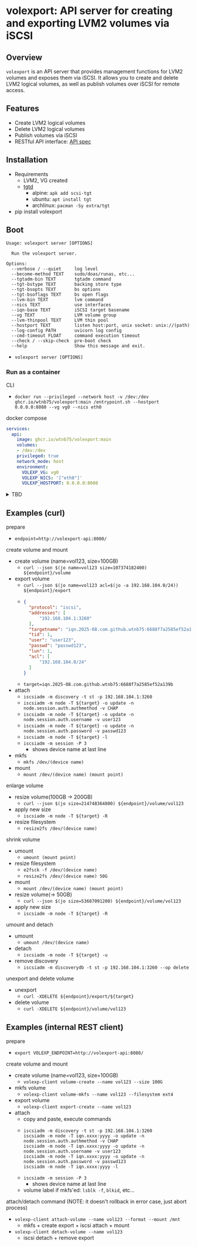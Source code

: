 # volexport: API server for creating and exporting LVM2 volumes via iSCSI

## Overview

`volexport` is an API server that provides management functions for LVM2 volumes and exposes them via iSCSI. It allows you to create and delete LVM2 logical volumes, as well as publish volumes over iSCSI for remote access.

## Features

- Create LVM2 logical volumes
- Delete LVM2 logical volumes
- Publish volumes via iSCSI
- RESTful API interface: [API spec](https://wtnb75.github.io/volexport/api/)

## Installation

- Requirements
    - LVM2, VG created
    - [tgtd](https://github.com/fujita/tgt)
        - alpine: `apk add scsi-tgt`
        - ubuntu: `apt install tgt`
        - archlinux: `pacman -Sy extra/tgt`
- pip install volexport

## Boot

```plaintext
Usage: volexport server [OPTIONS]

  Run the volexport server.

Options:
  --verbose / --quiet     log level
  --become-method TEXT    sudo/doas/runas, etc...
  --tgtadm-bin TEXT       tgtadm command
  --tgt-bstype TEXT       backing store type
  --tgt-bsopts TEXT       bs options
  --tgt-bsoflags TEXT     bs open flags
  --lvm-bin TEXT          lvm command
  --nics TEXT             use interfaces
  --iqn-base TEXT         iSCSI target basename
  --vg TEXT               LVM volume group
  --lvm-thinpool TEXT     LVM thin pool
  --hostport TEXT         listen host:port, unix socket: unix://(path)
  --log-config PATH       uvicorn log config
  --cmd-timeout FLOAT     command execution timeout
  --check / --skip-check  pre-boot check
  --help                  Show this message and exit.
```

- `volexport server [OPTIONS]`

### Run as a container

CLI

- `docker run --privileged --network host -v /dev:/dev ghcr.io/wtnb75/volexport:main /entrypoint.sh --hostport 0.0.0.0:8080 --vg vg0 --nics eth0`

docker compose

```yaml
services:
  api:
    image: ghcr.io/wtnb75/volexport:main
    volumes:
    - /dev:/dev
    privileged: true
    network_mode: host
    environment:
      VOLEXP_VG: vg0
      VOLEXP_NICS: '["eth0"]'
      VOLEXP_HOSTPORT: 0.0.0.0:8080
```

<details>
<summary>TBD</summary>

k8s

```yaml
apiVersion: v1
kind: Pod
metadata:
  name: volexport
spec:
  securityContext:
    runAsUser: 0
  nodeSelector:
    volexp: iscsi  # set this label to volexp node
  containers:
    - name: volexport
      image: ghcr.io/wtnb75/volexport:main
      hostNetwork: true
      securityContext:
        privileged: true
      volumeMounts:
        - name: devdir
          mountPath: /dev
          readOnly: false
      ports:
        - name: api
          containerPort: 8080
          protocol: TCP
        - name: iscsi
          containerPort: 3260
          protocol: TCP
      env:
        - name: VOLEXP_VG
          value: "vg0"
        - name: VOLEXP_NICS
          value: '["eth0"]'
        - name: VOLEXP_HOST
          value: 0.0.0.0
  volumes:
  - name: devdir
    hostPath:
      path: /dev
```

helm

- `helm install volexport helm`

</details>

## Examples (curl)

prepare

- `endpoint=http://volexport-api:8080/`

create volume and mount

- create volume (name=vol123, size=100GB)
    - `curl --json $(jo name=vol123 size=107374182400) ${endpoint}/volume`
- export volume
    - `curl --json $(jo name=vol123 acl=$(jo -a 192.168.104.0/24)) ${endpoint}/export`
    - ```json
      {
        "protocol": "iscsi",
        "addresses": [
            "192.168.104.1:3260"
        ],
        "targetname": "iqn.2025-08.com.github.wtnb75:6688f7a2585ef52a139b",
        "tid": 1,
        "user": "user123",
        "passwd": "passwd123",
        "lun": 1,
        "acl": [
            "192.168.104.0/24"
        ]
      }
      ```
    - `target=iqn.2025-08.com.github.wtnb75:6688f7a2585ef52a139b`
- attach
    - `iscsiadm -m discovery -t st -p 192.168.104.1:3260`
    - `iscsiadm -m node -T ${target} -o update -n node.session.auth.authmethod -v CHAP`
    - `iscsiadm -m node -T ${target} -o update -n node.session.auth.username -v user123`
    - `iscsiadm -m node -T ${target} -o update -n node.session.auth.password -v passwd123`
    - `iscsiadm -m node -T ${target} -l`
    - `iscsiadm -m session -P 3`
        - shows device name at last line
- mkfs
    - `mkfs /dev/(device name)`
- mount
    - `mount /dev/(device name) (mount point)`

enlarge volume

- resize volume(100GB -> 200GB)
    - `curl --json $(jo size=214748364800) ${endpoint}/volume/vol123`
- apply new size
    - `iscsiadm -m node -T ${target} -R`
- resize filesystem
    - `resize2fs /dev/(device name)`

shrink volume

- umount
    - `umount (mount point)`
- resize filesystem
    - `e2fsck -f /dev/(device name)`
    - `resize2fs /dev/(device name) 50G`
- mount
    - `mount /dev/(device name) (mount point)`
- resize volume(-> 50GB)
    - `curl --json $(jo size=53687091200) ${endpoint}/volume/vol123`
- apply new size
    - `iscsiadm -m node -T ${target} -R`

umount and detach

- umount
    - `umount /dev/(device name)`
- detach
    - `iscsiadm -m node -T ${target} -u`
- remove discovery
    - `iscsiadm -m discoverydb -t st -p 192.168.104.1:3260 --op delete`

unexport and delete volume

- unexport
    - `curl -XDELETE ${endpoint}/export/${target}`
- delete volume
    - `curl -XDELETE ${endpoint}/volume/vol123`

## Examples (internal REST client)

prepare

- `export VOLEXP_ENDPOINT=http://volexport-api:8080/`

create volume and mount

- create volume (name=vol123, size=100GB)
    - `volexp-client volume-create --name vol123 --size 100G`
- mkfs volume
    - `volexp-client volume-mkfs --name vol123 --filesystem ext4`
- export volume
    - `volexp-client export-create --name vol123`
- attach
    - copy and paste, execute commands
    - ```
      iscsiadm -m discovery -t st -p 192.168.104.1:3260
      iscsiadm -m node -T iqn.xxxx:yyyy -o update -n node.session.auth.authmethod -v CHAP
      iscsiadm -m node -T iqn.xxxx:yyyy -o update -n node.session.auth.username -v user123
      iscsiadm -m node -T iqn.xxxx:yyyy -o update -n node.session.auth.password -v passwd123
      iscsiadm -m node -T iqn.xxxx:yyyy -l
      ```
    - `iscsiadm -m session -P 3`
        - shows device name at last line
    - volume label if mkfs'ed: `lsblk -f`, `blkid`, etc...

attach/detach command
(NOTE: it doesn't rollback in error case, just abort process)

- `volexp-client attach-volume --name vol123 --format --mount /mnt`
    - mkfs + create export + iscsi attach + mount
- `volexp-client detach-volume --name vol123`
    - iscsi detach + remove export
